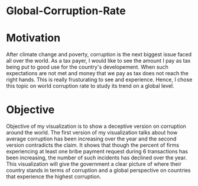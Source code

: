 # Global-Corruption-Rate

# Motivation
After climate change and poverty, corruption is the next biggest issue faced all over the world. As a tax payer, I would like to see the amount I pay as tax being put to good use for the country's developement. When such expectations are not met and money that we pay as tax does not reach the right hands. This is really frusturating to see and experience. Hence, I chose this topic on world corruption rate to study its trend on a global level. 

# Objective
Objective of my visualization is to show a deceptive version on corruption around the world. The first version of my visualization talks about how average corruption has been increasing over the year and the second version contradicts the claim. It shows that though the percent of firms experiencing at least one bribe payment request during 6 transactions has been increasing, the number of such incidents has declined over the year. This visualization will give the government a clear picture of where their country stands in terms of corruption and a global perspective on countries that experience the highest corruption. 


